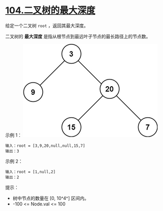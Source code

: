 # [104.二叉树的最大深度](https://leetcode.cn/problems/maximum-depth-of-binary-tree/description/)

给定一个二叉树 `root` ，返回其最大深度。

二叉树的 **最大深度** 是指从根节点到最远叶子节点的最长路径上的节点数。

示例 1：
![](asserts/104/01.png)
```
输入：root = [3,9,20,null,null,15,7]
输出：3
```

示例 2：
```
输入：root = [1,null,2]
输出：2
```

提示：

- 树中节点的数量在 [0, 10^4^] 区间内。
- -100 <= Node.val <= 100